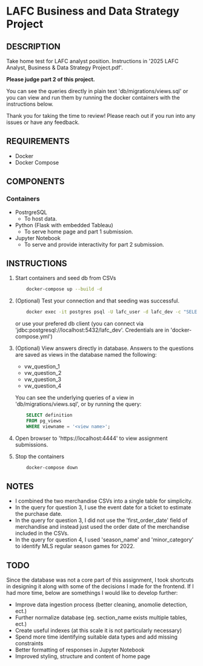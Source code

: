 # LAFC Business and Data Strategy Project

## DESCRIPTION
Take home test for LAFC analyst position. Instructions in '2025 LAFC Analyst, Business & Data Strategy Project.pdf'.

**Please judge part 2 of this project.**

You can see the queries directly in plain text 'db/migrations/views.sql' or you can view and run them by running the docker containers with the instructions below.

Thank you for taking the time to review! Please reach out if you run into any issues or have any feedback.

## REQUIREMENTS
- Docker
- Docker Compose

## COMPONENTS

### Containers
- PostrgreSQL
    - To host data.
- Python (Flask with embedded Tableau)
    - To serve home page and part 1 submission.
- Jupyter Notebook
    - To serve and provide interactivity for part 2 submission.

## INSTRUCTIONS
1. Start containers and seed db from CSVs
    ```sh
        docker-compose up --build -d
    ```
2.  (Optional) Test your connection and that seeding was successful.
    ```sh
        docker exec -it postgres psql -U lafc_user -d lafc_dev -c "SELECT COUNT(*) FROM events;"
    ```
    or use your prefered db client (you can connect via 'jdbc:postgresql://localhost:5432/lafc_dev'. Credentials are in 'docker-compose.yml')
3.  (Optional) View answers directly in database. Answers to the questions are saved as views in the database named the following:
    - vw_question_1
    - vw_question_2
    - vw_question_3
    - vw_question_4
      
    You can see the underlying queries of a view in 'db/migrations/views.sql', or by running the query:
    ```sql
        SELECT definition 
        FROM pg_views 
        WHERE viewname = '<view name>';
    ```
4. Open browser to 'https://localhost:4444' to view assignment submissions.
5. Stop the containers
    ```sh
        docker-compose down
    ```

## NOTES
- I combined the two merchandise CSVs into a single table for simplicity.
- In the query for question 3, I use the event date for a ticket to estimate the purchase date.
- In the query for question 3, I did not use the 'first_order_date' field of merchandise and instead just used the order date of the merchandise included in the CSVs.
- In the query for question 4, I used 'season_name' and 'minor_category' to identify MLS regular season games for 2022.

## TODO
Since the database was not a core part of this assignment, I took shortcuts in designing it along with some of the decisions I made for the frontend. If I had more time, below are somethings I would like to develop further:

- Improve data ingestion process (better cleaning, anomolie detection, ect.)
- Further normalize database (eg. section_name exists multiple tables, ect.)
- Create useful indexes (at this scale it is not particularly necessary)
- Spend more time identifying suitable data types and add missing constraints
- Better formatting of responses in Jupyter Notebook
- Improved styling, structure and content of home page
